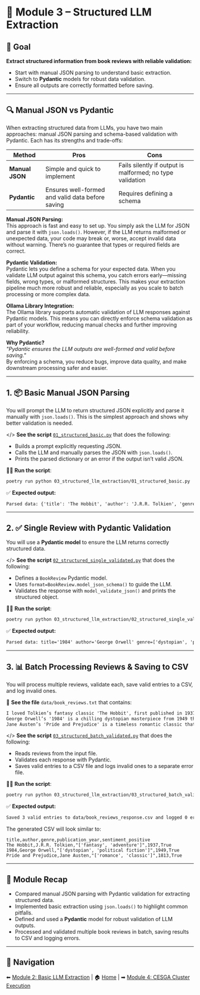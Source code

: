 # 🧩 Module 3 – Structured LLM Extraction

## 🎯 Goal

**Extract structured information from book reviews with reliable validation:**

- Start with manual JSON parsing to understand basic extraction.
- Switch to **Pydantic** models for robust data validation.
- Ensure all outputs are correctly formatted before saving.

---

## 🔍 Manual JSON vs Pydantic

When extracting structured data from LLMs, you have two main approaches: manual JSON parsing and schema-based validation with Pydantic. Each has its strengths and trade-offs:

| Method          | Pros                                             | Cons                                                      |
| --------------- | ------------------------------------------------ | --------------------------------------------------------- |
| **Manual JSON** | Simple and quick to implement                    | Fails silently if output is malformed; no type validation |
| **Pydantic**    | Ensures well-formed and valid data before saving | Requires defining a schema                                |

**Manual JSON Parsing:**  
This approach is fast and easy to set up. You simply ask the LLM for JSON and parse it with `json.loads()`. However, if the LLM returns malformed or unexpected data, your code may break or, worse, accept invalid data without warning. There’s no guarantee that types or required fields are correct.

**Pydantic Validation:**  
Pydantic lets you define a schema for your expected data. When you validate LLM output against this schema, you catch errors early—missing fields, wrong types, or malformed structures. This makes your extraction pipeline much more robust and reliable, especially as you scale to batch processing or more complex data.

**Ollama Library Integration:**  
The Ollama library supports automatic validation of LLM responses against Pydantic models. This means you can directly enforce schema validation as part of your workflow, reducing manual checks and further improving reliability.

**Why Pydantic?**  
_"Pydantic ensures the LLM outputs are well-formed and valid before saving."_  
By enforcing a schema, you reduce bugs, improve data quality, and make downstream processing safer and easier.

---

## 1. 📦 Basic Manual JSON Parsing

You will prompt the LLM to return structured JSON explicitly and parse it manually with `json.loads()`. This is the simplest approach and shows why better validation is needed.

</> **See the script** [`01_structured_basic.py`](./01_structured_basic.py) that does the following:

- Builds a prompt explicitly requesting JSON.
- Calls the LLM and manually parses the JSON with `json.loads()`.
- Prints the parsed dictionary or an error if the output isn’t valid JSON.

🏃‍♂️ **Run the script**:

```bash
poetry run python 03_structured_llm_extraction/01_structured_basic.py
```

✅ **Expected output:**

```txt
Parsed data: {'title': 'The Hobbit', 'author': 'J.R.R. Tolkien', 'genre': ['fantasy', 'adventure'], 'publication_year': 1937, 'sentiment_positive': True}
```

---

## 2. ✅ Single Review with Pydantic Validation

You will use a **Pydantic model** to ensure the LLM returns correctly structured data.

</> **See the script** [`02_structured_single_validated.py`](./02_structured_single_validated.py) that does the following:

- Defines a `BookReview` Pydantic model.
- Uses `format=BookReview.model_json_schema()` to guide the LLM.
- Validates the response with `model_validate_json()` and prints the structured object.

🏃‍♂️ **Run the script**:

```bash
poetry run python 03_structured_llm_extraction/02_structured_single_validated.py
```

✅ **Expected output:**

```txt
Parsed data: title='1984' author='George Orwell' genre=['dystopian', 'political fiction'] publication_year=1949 sentiment_positive=True
```

---

## 3. 📊 Batch Processing Reviews & Saving to CSV

You will process multiple reviews, validate each, save valid entries to a CSV, and log invalid ones.

📄 **See the file** `data/book_reviews.txt` that contains:

```txt
I loved Tolkien’s fantasy classic 'The Hobbit', first published in 1937. Such a charming adventure!
George Orwell’s '1984' is a chilling dystopian masterpiece from 1949 that feels frighteningly relevant today.
Jane Austen’s 'Pride and Prejudice' is a timeless romantic classic that brilliantly critiques social norms.
```

</> **See the script** [`03_structured_batch_validated.py`](./03_structured_batch_validated.py) that does the following:

- Reads reviews from the input file.
- Validates each response with Pydantic.
- Saves valid entries to a CSV file and logs invalid ones to a separate error file.

🏃‍♂️ **Run the script**:

```bash
poetry run python 03_structured_llm_extraction/03_structured_batch_validated.py
```

✅ **Expected output:**

```txt
Saved 3 valid entries to data/book_reviews_response.csv and logged 0 errors.
```

The generated CSV will look similar to:

```csv
title,author,genre,publication_year,sentiment_positive
The Hobbit,J.R.R. Tolkien,"['fantasy', 'adventure']",1937,True
1984,George Orwell,"['dystopian', 'political fiction']",1949,True
Pride and Prejudice,Jane Austen,"['romance', 'classic']",1813,True
```

---

## 📝 Module Recap

- Compared manual JSON parsing with Pydantic validation for extracting structured data.
- Implemented basic extraction using `json.loads()` to highlight common pitfalls.
- Defined and used a **Pydantic** model for robust validation of LLM outputs.
- Processed and validated multiple book reviews in batch, saving results to CSV and logging errors.

---

## 🔗 Navigation

⬅ [Module 2: Basic LLM Extraction](../02_basic_llm_extraction/README.md) | 🏠 [Home](../README.md) | ➡ [Module 4: CESGA Cluster Execution](../04_cluster_execution/README.md)
